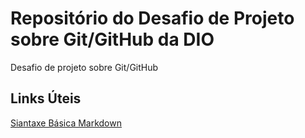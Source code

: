 # Repositório do Desafio de Projeto sobre Git/GitHub da DIO
Desafio de projeto sobre Git/GitHub

## Links Úteis
[Siantaxe Básica Markdown](https://www.markdownguide.org/basic-syntax/)
